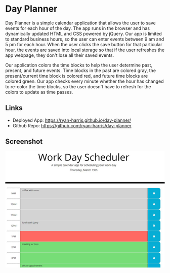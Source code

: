 # Day Planner

Day Planner is a simple calendar application that allows the user to save events for each hour of the day.  The app runs in the browser and has dynamically updated HTML and CSS powered by jQuery.  Our app is limited to standard business hours, so the user can enter events between 9 am and 5 pm for each hour.  When the user clicks the save button for that particular hour, the events are saved into local storage so that if the user refreshes the app webpage, they don't lose all their saved events.

Our application colors the time blocks to help the user determine past, present, and future events.  Time blocks in the past are colored gray, the present/current time block is colored red, and future time blocks are colored green.  Our app checks every minute whether the hour has changed to re-color the time blocks, so the user doesn't have to refresh for the colors to update as time passes.

## Links

* Deployed App: https://ryan-harris.github.io/day-planner/
* Github Repo: https://github.com/ryan-harris/day-planner

## Screenshot

![screenshot](images/calendarApp.jpg)